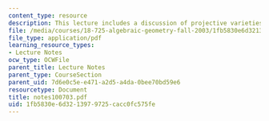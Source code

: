 ```yaml
---
content_type: resource
description: This lecture includes a discussion of projective varieties.
file: /media/courses/18-725-algebraic-geometry-fall-2003/1fb5830e6d3213979725cacc0fc575fe_notes100703.pdf
file_type: application/pdf
learning_resource_types:
- Lecture Notes
ocw_type: OCWFile
parent_title: Lecture Notes
parent_type: CourseSection
parent_uid: 7d6e0c5e-e471-a2d5-a4da-0bee70bd59e6
resourcetype: Document
title: notes100703.pdf
uid: 1fb5830e-6d32-1397-9725-cacc0fc575fe
---
```

